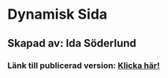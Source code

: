 # Dynamisk Sida

## Skapad av: Ida Söderlund

### Länk till publicerad version: [Klicka här!](https://idasoderlund.github.io/inl3kurs1/)
